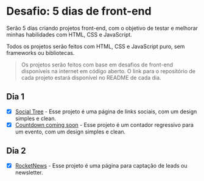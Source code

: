 # Desafio: 5 dias de front-end
Serão 5 dias criando projetos front-end, com o objetivo de testar e melhorar minhas habilidades com HTML, CSS e JavaScript.

Todos os projetos serão feitos com HTML, CSS e JavaScript puro, sem frameworks ou bibliotecas.
> Os projetos serão feitos com base em desafios de front-end disponíveis na internet em código aberto. O link para o repositório de cada projeto estará disponível no README de cada dia.

## Dia 1
- [x] [Social Tree](/challenges/social-tree/README.md) - Esse projeto é uma página de links sociais, com um design simples e clean.
- [x] [Countdown coming soon](/challenges/countdown-timer/README.md) - Esse projeto é um contador regressivo para um evento, com um design simples e clean.

## Dia 2
- [x] [RocketNews](/challenges/rocketnews/README.md) - Esse projeto é uma página para captação de leads ou newsletter.